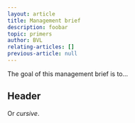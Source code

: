 ```yaml
---
layout: article
title: Management brief
description: foobar
topic: primers
author: BVL
relating-articles: []
previous-article: null
---
```


The goal of this management brief is to...

## Header

Or _cursive_.